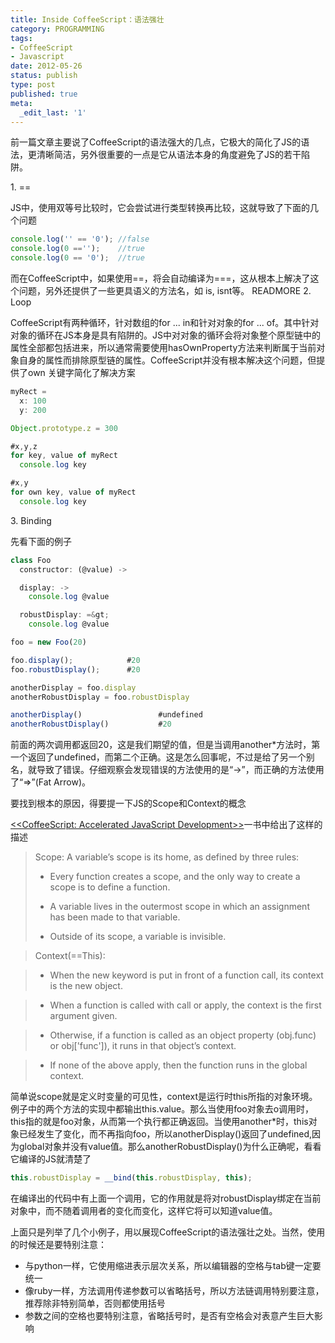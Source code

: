 ```yaml
---
title: Inside CoffeeScript：语法强壮
category: PROGRAMMING
tags:
- CoffeeScript
- Javascript
date: 2012-05-26
status: publish
type: post
published: true
meta:
  _edit_last: '1'
---
```

前一篇文章主要说了CoffeeScript的语法强大的几点，它极大的简化了JS的语法，更清晰简洁，另外很重要的一点是它从语法本身的角度避免了JS的若干陷阱。

1\. ==

JS中，使用双等号比较时，它会尝试进行类型转换再比较，这就导致了下面的几个问题

```js
console.log('' == '0'); //false
console.log(0 =='');    //true
console.log(0 == '0');  //true
```
而在CoffeeScript中，如果使用==，将会自动编译为===，这从根本上解决了这个问题，另外还提供了一些更具语义的方法名，如 is, isnt等。
READMORE
2\. Loop

CoffeeScript有两种循环，针对数组的for ... in和针对对象的for ... of。其中针对对象的循环在JS本身是具有陷阱的。JS中对对象的循环会将对象整个原型链中的属性全部都包括进来，所以通常需要使用hasOwnProperty方法来判断属于当前对象自身的属性而排除原型链的属性。CoffeeScript并没有根本解决这个问题，但提供了own 关键字简化了解决方案

```js
myRect =
  x: 100
  y: 200

Object.prototype.z = 300

#x,y,z
for key, value of myRect
  console.log key  

#x,y
for own key, value of myRect
  console.log key
```
3\. Binding

先看下面的例子

```js
class Foo
  constructor: (@value) ->

  display: ->
    console.log @value

  robustDisplay: =&gt;
    console.log @value

foo = new Foo(20)

foo.display();            #20
foo.robustDisplay();      #20

anotherDisplay = foo.display
anotherRobustDisplay = foo.robustDisplay

anotherDisplay()                 #undefined
anotherRobustDisplay()           #20
```

前面的两次调用都返回20，这是我们期望的值，但是当调用another*方法时，第一个返回了undefined，而第二个正确。这是怎么回事呢，不过是给了另一个别名，就导致了错误。仔细观察会发现错误的方法使用的是“->”，而正确的方法使用了“=>”(Fat Arrow)。

要找到根本的原因，得要提一下JS的Scope和Context的概念

[<<CoffeeScript: Accelerated JavaScript Development>>](http://book.douban.com/subject/6310125/)一书中给出了这样的描述
> Scope: A variable’s scope is its home, as defined by three rules:
>
> *  Every function creates a scope, and the only way to create a scope is to define a function.
>
> *  A variable lives in the outermost scope in which an assignment has been made to that variable.
>
> *  Outside of its scope, a variable is invisible.

> Context(==This):

> * When the new keyword is put in front of a function call, its context is the new object.

> * When a function is called with call or apply, the context is the first argument given.

> * Otherwise, if a function is called as an object property (obj.func) or obj['func']), it runs in that object’s context.

> * If none of the above apply, then the function runs in the global context.

简单说scope就是定义时变量的可见性，context是运行时this所指的对象环境。例子中的两个方法的实现中都输出this.value。那么当使用foo对象去o调用时，this指的就是foo对象，从而第一个执行都正确返回。当使用another*时，this对象已经发生了变化，而不再指向foo，所以anotherDisplay()返回了undefined,因为global对象并没有value值。那么anotherRobustDisplay()为什么正确呢，看看它编译的JS就清楚了

```js
this.robustDisplay = __bind(this.robustDisplay, this);
```
在编译出的代码中有上面一个调用，它的作用就是将对robustDisplay绑定在当前对象中，而不随着调用者的变化而变化，这样它将可以知道value值。

上面只是列举了几个小例子，用以展现CoffeeScript的语法强壮之处。当然，使用的时候还是要特别注意：
  
* 与python一样，它使用缩进表示层次关系，所以编辑器的空格与tab键一定要统一
* 像ruby一样，方法调用传递参数可以省略括号，所以方法链调用特别要注意，推荐除非特别简单，否则都使用括号
* 参数之间的空格也要特别注意，省略括号时，是否有空格会对表意产生巨大影响
